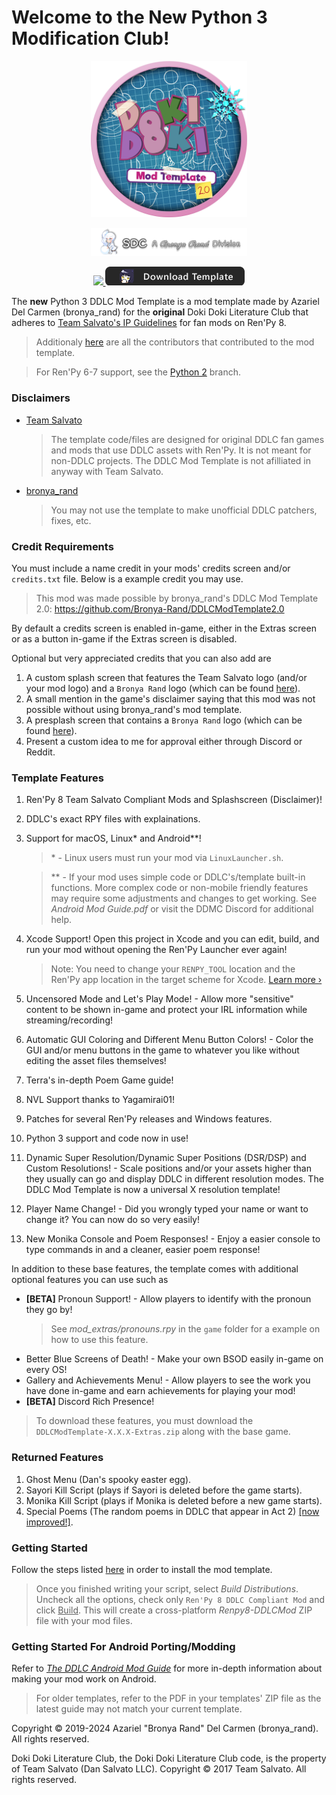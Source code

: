 # Welcome to the **New** Python 3 Modification Club!

<p align="center">
  <img src="./game/mod_assets/DDLCModTemplateLogo.png" width=250px/>
</p>

<p align="center">
  <img src=".github/IMAGES/Logos/SmallBronyaLogo.png" width=250px/>
</p>

<p align="center">
   <a href="https://ko-fi.com/K3K22K8SU">
      <img src="https://www.ko-fi.com/img/githubbutton_sm.svg">
   </a>
   <a href="https://github.com/Bronya-Rand/DDLCModTemplate2.0/releases/latest">
      <img src=".github/IMAGES/download.png">
   </a>
</p>

The **new** Python 3 DDLC Mod Template is a mod template made by Azariel Del Carmen (bronya_rand) for the **original** Doki Doki Literature Club that adheres to [Team Salvato's IP Guidelines](http://teamsalvato.com/ip-guidelines/) for fan mods on Ren'Py 8.

> Additionaly [here](./CREDITS.md) are all the contributors that contributed to the mod template.

> For Ren'Py 6-7 support, see the [Python 2](https://github.com/Bronya-Rand/DDLCModTemplate2.0/tree/python-2) branch.

### Disclaimers

- <u>Team Salvato</u>
  > The template code/files are designed for original DDLC fan games and mods that use DDLC assets with Ren'Py. It is not meant for non-DDLC projects. The DDLC Mod Template is not afilliated in anyway with Team Salvato.
- <u>bronya_rand</u>
  > You may not use the template to make unofficial DDLC patchers, fixes, etc.

### **Credit Requirements**

You must include a name credit in your mods' credits screen and/or `credits.txt` file. Below is a example credit you may use.

> This mod was made possible by bronya_rand's DDLC Mod Template 2.0: https://github.com/Bronya-Rand/DDLCModTemplate2.0

By default a credits screen is enabled in-game, either in the Extras screen or as a button in-game if the Extras screen is disabled.

Optional but very appreciated credits that you can also add are

1.  A custom splash screen that features the Team Salvato logo (and/or your mod logo) and a `Bronya Rand` logo (which can be found [here](.github/IMAGES/Logos/)).
2.  A small mention in the game's disclaimer saying that this mod was not possible without using bronya_rand's mod template.
3.  A presplash screen that contains a `Bronya Rand` logo (which can be found [here](.github/IMAGES/Logos)).
4.  Present a custom idea to me for approval either through Discord or Reddit.

### Template Features

1. Ren'Py 8 Team Salvato Compliant Mods and Splashscreen (Disclaimer)!
2. DDLC's exact RPY files with explainations.
3. Support for macOS, Linux\* and Android\*\*!

   > \* - Linux users must run your mod via `LinuxLauncher.sh`.

   > \*\* - If your mod uses simple code or DDLC's/template built-in functions. More complex code or non-mobile friendly features may require some adjustments and changes to get working. See _Android Mod Guide.pdf_ or visit the DDMC Discord for additional help.

4. Xcode Support! Open this project in Xcode and you can edit, build, and run your mod without opening the Ren'Py Launcher ever again!
   > Note: You need to change your `RENPY_TOOL` location and the Ren'Py app location in the target scheme for Xcode. [Learn more &rsaquo;](XCODE.md)
5. Uncensored Mode and Let's Play Mode! - Allow more "sensitive" content to be shown in-game and protect your IRL information while streaming/recording!
6. Automatic GUI Coloring and Different Menu Button Colors! - Color the GUI and/or menu buttons in the game to whatever you like without editing the asset files themselves!
7. Terra's in-depth Poem Game guide!
8. NVL Support thanks to Yagamirai01!
9. Patches for several Ren'Py releases and Windows features.
10. Python 3 support and code now in use!
11. Dynamic Super Resolution/Dynamic Super Positions (DSR/DSP) and Custom Resolutions! - Scale positions and/or your assets higher than they usually can go and display DDLC in different resolution modes. The DDLC Mod Template is now a universal X resolution template!
12. Player Name Change! - Did you wrongly typed your name or want to change it? You can now do so very easily!
13. New Monika Console and Poem Responses! - Enjoy a easier console to type commands in and a cleaner, easier poem response!

In addition to these base features, the template comes with additional optional features you can use such as

- **[BETA]** Pronoun Support! - Allow players to identify with the pronoun they go by!
  > See _mod_extras/pronouns.rpy_ in the `game` folder for a example on how to use this feature.
- Better Blue Screens of Death! - Make your own BSOD easily in-game on every OS!
- Gallery and Achievements Menu! - Allow players to see the work you have done in-game and earn achievements for playing your mod!
- **[BETA]** Discord Rich Presence!

> To download these features, you must download the `DDLCModTemplate-X.X.X-Extras.zip` along with the base game.

### Returned Features

1. Ghost Menu (Dan's spooky easter egg).
2. Sayori Kill Script (plays if Sayori is deleted before the game starts).
3. Monika Kill Script (plays if Monika is deleted before a new game starts).
4. Special Poems (The random poems in DDLC that appear in Act 2) <u>[now improved!]</u>.

### Getting Started

Follow the steps listed [here](https://bronya-band.github.io/information/guides/Installing-the-Mod-Template-Recent.html) in order to install the mod template.

> Once you finished writing your script, select _Build Distributions_. Uncheck all the options, check only `Ren'Py 8 DDLC Compliant Mod` and click <u>Build</u>. This will create a cross-platform _Renpy8-DDLCMod_ ZIP file with your mod files.

### Getting Started For Android Porting/Modding

Refer to [_The DDLC Android Mod Guide_](./Documentation/Android%20Mod%20Guide.pdf) for more in-depth information about making your mod work on Android.

> For older templates, refer to the PDF in your templates' ZIP file as the latest guide may not match your current template.

Copyright © 2019-2024 Azariel "Bronya Rand" Del Carmen (bronya_rand). All rights reserved.

Doki Doki Literature Club, the Doki Doki Literature Club code, is the property of Team Salvato (Dan Salvato LLC). Copyright © 2017 Team Salvato. All rights reserved.
